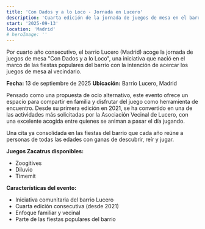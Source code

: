 ```yaml
---
title: 'Con Dados y a lo Loco - Jornada en Lucero'
description: 'Cuarta edición de la jornada de juegos de mesa en el barrio Lucero de Madrid, un evento familiar consolidado.'
start: '2025-09-13'
location: 'Madrid'
# heroImage: ''
---
```


Por cuarto año consecutivo, el barrio Lucero (Madrid) acoge la jornada de juegos de mesa "Con Dados y a lo Loco", una iniciativa que nació en el marco de las fiestas populares del barrio con la intención de acercar los juegos de mesa al vecindario.

**Fecha:** 13 de septiembre de 2025
**Ubicación:** Barrio Lucero, Madrid

Pensado como una propuesta de ocio alternativo, este evento ofrece un espacio para compartir en familia y disfrutar del juego como herramienta de encuentro. Desde su primera edición en 2021, se ha convertido en una de las actividades más solicitadas por la Asociación Vecinal de Lucero, con una excelente acogida entre quienes se animan a pasar el día jugando.

Una cita ya consolidada en las fiestas del barrio que cada año reúne a personas de todas las edades con ganas de descubrir, reír y jugar.

**Juegos Zacatrus disponibles:**
- Zoogitives
- Diluvio
- Timemit

**Características del evento:**
- Iniciativa comunitaria del barrio Lucero
- Cuarta edición consecutiva (desde 2021)
- Enfoque familiar y vecinal
- Parte de las fiestas populares del barrio
